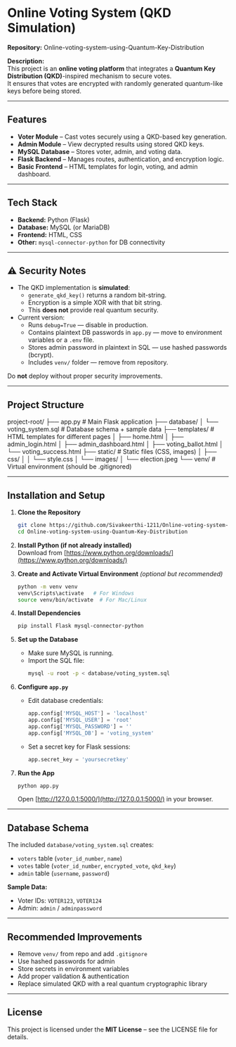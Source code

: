 # Online Voting System (QKD Simulation)

**Repository:** Online-voting-system-using-Quantum-Key-Distribution

**Description:**  
This project is an **online voting platform** that integrates a **Quantum Key Distribution (QKD)**-inspired mechanism to secure votes.  
It ensures that votes are encrypted with randomly generated quantum-like keys before being stored.

---

## Features
- **Voter Module** – Cast votes securely using a QKD-based key generation.
- **Admin Module** – View decrypted results using stored QKD keys.
- **MySQL Database** – Stores voter, admin, and voting data.
- **Flask Backend** – Manages routes, authentication, and encryption logic.
- **Basic Frontend** – HTML templates for login, voting, and admin dashboard.

---

## Tech Stack
- **Backend:** Python (Flask)
- **Database:** MySQL (or MariaDB)
- **Frontend:** HTML, CSS
- **Other:** `mysql-connector-python` for DB connectivity

---

## ⚠ Security Notes
- The QKD implementation is **simulated**:
  - `generate_qkd_key()` returns a random bit-string.
  - Encryption is a simple XOR with that bit string.
  - This **does not** provide real quantum security.
- Current version:
  - Runs `debug=True` — disable in production.
  - Contains plaintext DB passwords in `app.py` — move to environment variables or a `.env` file.
  - Stores admin password in plaintext in SQL — use hashed passwords (bcrypt).
  - Includes `venv/` folder — remove from repository.

Do **not** deploy without proper security improvements.

---

## Project Structure

project-root/
├── app.py # Main Flask application
├── database/
│ └── voting_system.sql # Database schema + sample data
├── templates/ # HTML templates for different pages
│ ├── home.html
│ ├── admin_login.html
│ ├── admin_dashboard.html
│ ├── voting_ballot.html
│ └── voting_success.html
├── static/ # Static files (CSS, images)
│ ├── css/
│ │ └── style.css
│ └── images/
│ └── election.jpeg
└── venv/ # Virtual environment (should be .gitignored)

---

## Installation and Setup

1. **Clone the Repository**
    ```bash
    git clone https://github.com/Sivakeerthi-1211/Online-voting-system-using-Quantum-Key-Distribution.git
    cd Online-voting-system-using-Quantum-Key-Distribution
    ```

2. **Install Python (if not already installed)**  
   Download from [https://www.python.org/downloads/](https://www.python.org/downloads/)

3. **Create and Activate Virtual Environment** *(optional but recommended)*
    ```bash
    python -m venv venv
    venv\Scripts\activate   # For Windows
    source venv/bin/activate  # For Mac/Linux
    ```

4. **Install Dependencies**
    ```bash
    pip install Flask mysql-connector-python
    ```

5. **Set up the Database**
    - Make sure MySQL is running.
    - Import the SQL file:
      ```bash
      mysql -u root -p < database/voting_system.sql
      ```

6. **Configure `app.py`**
    - Edit database credentials:
      ```python
      app.config['MYSQL_HOST'] = 'localhost'
      app.config['MYSQL_USER'] = 'root'
      app.config['MYSQL_PASSWORD'] = ''
      app.config['MYSQL_DB'] = 'voting_system'
      ```
    - Set a secret key for Flask sessions:
      ```python
      app.secret_key = 'yoursecretkey'
      ```

7. **Run the App**
    ```bash
    python app.py
    ```
    Open [http://127.0.0.1:5000/](http://127.0.0.1:5000/) in your browser.

---

## Database Schema
The included `database/voting_system.sql` creates:
- `voters` table (`voter_id_number`, `name`)
- `votes` table (`voter_id_number`, `encrypted_vote`, `qkd_key`)
- `admin` table (`username`, `password`)

**Sample Data:**
- Voter IDs: `VOTER123`, `VOTER124`
- Admin: `admin` / `adminpassword`

---

## Recommended Improvements

- Remove `venv/` from repo and add `.gitignore`
- Use hashed passwords for admin
- Store secrets in environment variables
- Add proper validation & authentication
- Replace simulated QKD with a real quantum cryptographic library

---

## License

This project is licensed under the **MIT License** – see the LICENSE file for details.

